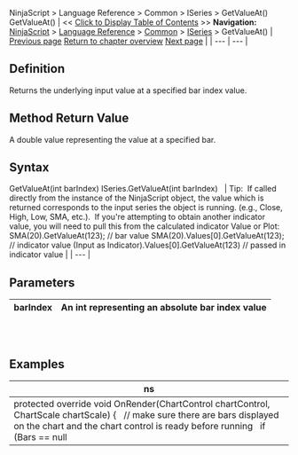 ﻿
NinjaScript > Language Reference > Common > ISeries<T> > GetValueAt()
GetValueAt()
| << [Click to Display Table of Contents](getvalueat.md) >> **Navigation:**     [NinjaScript](ninjascript.md) > [Language Reference](language_reference_wip.md) > [Common](common.md) > [ISeries<T>](iseriest.md) > GetValueAt() | [Previous page](iseries_count.md) [Return to chapter overview](iseriest.md) [Next page](isvaliddatapoint.md) |
| --- | --- |
## Definition
Returns the underlying input value at a specified bar index value.
 
## Method Return Value
A double value representing the value at a specified bar.
 
## Syntax
GetValueAt(int barIndex)
ISeries<T>.GetValueAt(int barIndex)
 
| Tip:  If called directly from the instance of the NinjaScript object, the value which is returned corresponds to the input series the object is running. (e.g., Close, High, Low, SMA, etc.).  If you're attempting to obtain another indicator value, you will need to pull this from the calculated indicator Value or Plot:   SMA(20).GetValueAt(123); // bar value SMA(20).Values[0].GetValueAt(123); // indicator value (Input as Indicator).Values[0].GetValueAt(123) // passed in indicator value |
| --- |

## Parameters
| barIndex | An int representing an absolute bar index value |
| --- | --- |

## 
 
## Examples
| ns |
| --- |
| protected override void OnRender(ChartControl chartControl, ChartScale chartScale) {    // make sure there are bars displayed on the chart and the chart control is ready before running    if (Bars == null || chartControl == null)      return;            // loop through all the visable bars on the chart    for (int i = ChartBars.FromIndex - 1; i >= BarsRequiredToPlot; i--)    {      double value = GetValueAt(i);      Print(string.Format("The value at bar {0} is {1}", i, value));          } } |
